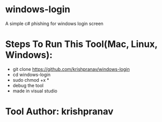 # windows-login
A simple c# phishing for windows login screen

# Steps To Run This Tool(Mac, Linux, Windows):
- git clone https://github.com/krishpranav/windows-login
- cd windows-login
- sudo chmod +x *
- debug the tool
- made in visual studio

# Tool Author: krishpranav